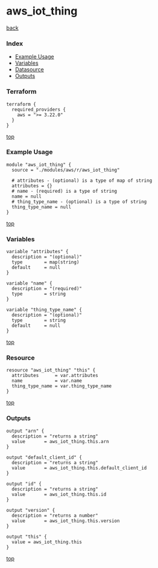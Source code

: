 # aws_iot_thing

[back](../aws.md)

### Index

- [Example Usage](#example-usage)
- [Variables](#variables)
- [Datasource](#datasource)
- [Outputs](#outputs)

### Terraform

```hcl
terraform {
  required_providers {
    aws = ">= 3.22.0"
  }
}
```

[top](#index)

### Example Usage

```hcl
module "aws_iot_thing" {
  source = "./modules/aws/r/aws_iot_thing"

  # attributes - (optional) is a type of map of string
  attributes = {}
  # name - (required) is a type of string
  name = null
  # thing_type_name - (optional) is a type of string
  thing_type_name = null
}
```

[top](#index)

### Variables

```hcl
variable "attributes" {
  description = "(optional)"
  type        = map(string)
  default     = null
}

variable "name" {
  description = "(required)"
  type        = string
}

variable "thing_type_name" {
  description = "(optional)"
  type        = string
  default     = null
}
```

[top](#index)

### Resource

```hcl
resource "aws_iot_thing" "this" {
  attributes      = var.attributes
  name            = var.name
  thing_type_name = var.thing_type_name
}
```

[top](#index)

### Outputs

```hcl
output "arn" {
  description = "returns a string"
  value       = aws_iot_thing.this.arn
}

output "default_client_id" {
  description = "returns a string"
  value       = aws_iot_thing.this.default_client_id
}

output "id" {
  description = "returns a string"
  value       = aws_iot_thing.this.id
}

output "version" {
  description = "returns a number"
  value       = aws_iot_thing.this.version
}

output "this" {
  value = aws_iot_thing.this
}
```

[top](#index)